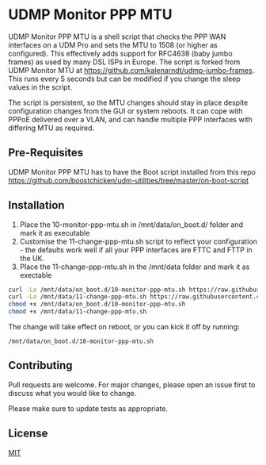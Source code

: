 # UDMP Monitor PPP MTU

UDMP Monitor PPP MTU is a shell script that checks the PPP WAN interfaces on a UDM Pro and sets the MTU to 1508 (or higher as configured). This effectively adds support for RFC4638 (baby jumbo frames) as used by many DSL ISPs in Europe. The script is forked from UDMP Monitor MTU at https://github.com/kalenarndt/udmp-jumbo-frames. This runs every 5 seconds but can be modified if you change the sleep values in the script.

The script is persistent, so the MTU changes should stay in place despite configuration changes from the GUI or system reboots. It can cope with PPPoE delivered over a VLAN, and can handle multiple PPP interfaces with differing MTU as required.

## Pre-Requisites
UDMP Monitor PPP MTU has to have the Boot script installed from this repo https://github.com/boostchicken/udm-utilities/tree/master/on-boot-script


## Installation

1. Place the 10-monitor-ppp-mtu.sh in /mnt/data/on_boot.d/ folder and mark it as executable
2. Customise the 11-change-ppp-mtu.sh script to reflect your configuration - the defaults work well if all your PPP interfaces are FTTC and FTTP in the UK.
3. Place the 11-change-ppp-mtu.sh in the /mnt/data folder and mark it as exectable

```bash
curl -Lo /mnt/data/on_boot.d/10-monitor-ppp-mtu.sh https://raw.githubusercontent.com/TotalGriffLock/udmp-jumbo-frames-ppp/main/10-monitor-ppp-mtu.sh
curl -Lo /mnt/data/11-change-ppp-mtu.sh https://raw.githubusercontent.com/TotalGriffLock/udmp-jumbo-frames-ppp/main/11-change-ppp-mtu.sh
chmod +x /mnt/data/on_boot.d/10-monitor-ppp-mtu.sh
chmod +x /mnt/data/11-change-ppp-mtu.sh
```
The change will take effect on reboot, or you can kick it off by running:
```
/mnt/data/on_boot.d/10-monitor-ppp-mtu.sh
```
## Contributing
Pull requests are welcome. For major changes, please open an issue first to discuss what you would like to change.

Please make sure to update tests as appropriate.

## License
[MIT](https://choosealicense.com/licenses/mit/)
